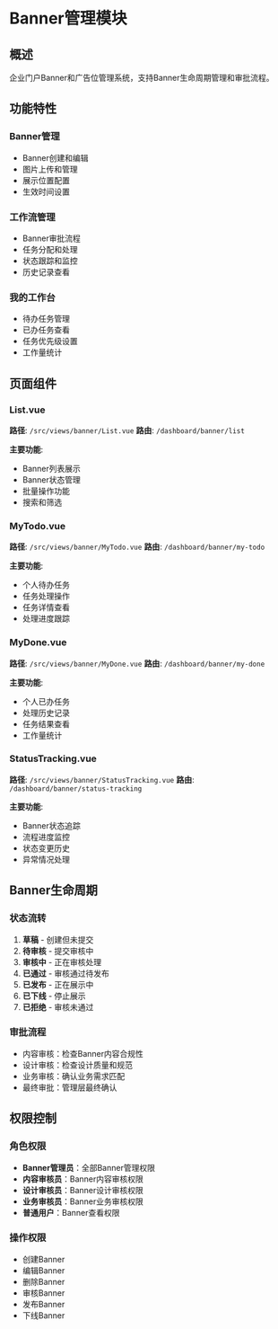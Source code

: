 # Banner管理模块

## 概述

企业门户Banner和广告位管理系统，支持Banner生命周期管理和审批流程。

## 功能特性

### Banner管理
- Banner创建和编辑
- 图片上传和管理
- 展示位置配置
- 生效时间设置

### 工作流管理
- Banner审批流程
- 任务分配和处理
- 状态跟踪和监控
- 历史记录查看

### 我的工作台
- 待办任务管理
- 已办任务查看
- 任务优先级设置
- 工作量统计

## 页面组件

### List.vue
**路径**: `/src/views/banner/List.vue`
**路由**: `/dashboard/banner/list`

**主要功能**:
- Banner列表展示
- Banner状态管理
- 批量操作功能
- 搜索和筛选

### MyTodo.vue
**路径**: `/src/views/banner/MyTodo.vue`
**路由**: `/dashboard/banner/my-todo`

**主要功能**:
- 个人待办任务
- 任务处理操作
- 任务详情查看
- 处理进度跟踪

### MyDone.vue
**路径**: `/src/views/banner/MyDone.vue`
**路由**: `/dashboard/banner/my-done`

**主要功能**:
- 个人已办任务
- 处理历史记录
- 任务结果查看
- 工作量统计

### StatusTracking.vue
**路径**: `/src/views/banner/StatusTracking.vue`
**路由**: `/dashboard/banner/status-tracking`

**主要功能**:
- Banner状态追踪
- 流程进度监控
- 状态变更历史
- 异常情况处理

## Banner生命周期

### 状态流转
1. **草稿** - 创建但未提交
2. **待审核** - 提交审核中
3. **审核中** - 正在审核处理
4. **已通过** - 审核通过待发布
5. **已发布** - 正在展示中
6. **已下线** - 停止展示
7. **已拒绝** - 审核未通过

### 审批流程
- 内容审核：检查Banner内容合规性
- 设计审核：检查设计质量和规范
- 业务审核：确认业务需求匹配
- 最终审批：管理层最终确认

## 权限控制

### 角色权限
- **Banner管理员**：全部Banner管理权限
- **内容审核员**：Banner内容审核权限
- **设计审核员**：Banner设计审核权限
- **业务审核员**：Banner业务审核权限
- **普通用户**：Banner查看权限

### 操作权限
- 创建Banner
- 编辑Banner
- 删除Banner
- 审核Banner
- 发布Banner
- 下线Banner